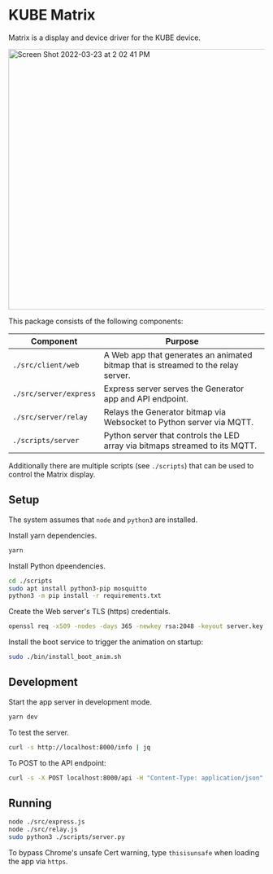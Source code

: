 # KUBE Matrix

Matrix is a display and device driver for the KUBE device.

<img width="512" alt="Screen Shot 2022-03-23 at 2 02 41 PM" src="https://user-images.githubusercontent.com/3523355/159766169-ce14473c-6910-41e1-a955-c6c9723eeec6.png">

This package consists of the following components:

| Component                | Purpose                                                                            |
|--------------------------|------------------------------------------------------------------------------------|
| `./src/client/web`       | A Web app that generates an animated bitmap that is streamed to the relay server.  |
| `./src/server/express`   | Express server serves the Generator app and API endpoint.                          |
| `./src/server/relay`     | Relays the Generator bitmap via Websocket to Python server via MQTT.               |
| `./scripts/server`       | Python server that controls the LED array via bitmaps streamed to its MQTT.        |

Additionally there are multiple scripts (see `./scripts`) that can be used to control the Matrix display.


## Setup

The system assumes that `node` and `python3` are installed.

Install yarn dependencies.

```bash
yarn 
```

Install Python dpeendencies.

```bash
cd ./scripts
sudo apt install python3-pip mosquitto
python3 -m pip install -r requirements.txt
```

Create the Web server's TLS (https) credentials.

```bash
openssl req -x509 -nodes -days 365 -newkey rsa:2048 -keyout server.key -out server.crt
```

Install the boot service to trigger the animation on startup:

```bash
sudo ./bin/install_boot_anim.sh
```

## Development

Start the app server in development mode.

```bash
yarn dev
```

To test the server.

```bash
curl -s http://localhost:8000/info | jq
```

To POST to the API endpoint:

```bash
curl -s -X POST localhost:8000/api -H "Content-Type: application/json" -d '{ "action": "test" }'
```

## Running

```bash
node ./src/express.js
node ./src/relay.js
sudo python3 ./scripts/server.py
```

To bypass Chrome's unsafe Cert warning, type `thisisunsafe` when loading the app via `https`.
